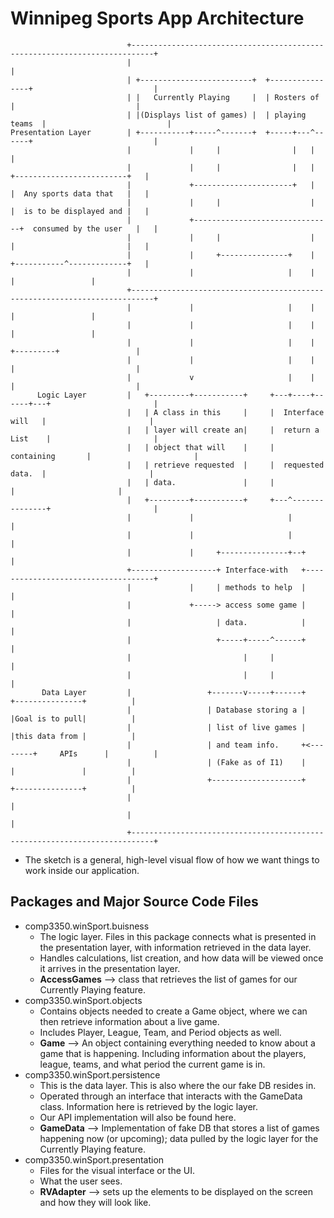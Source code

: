  # Winnipeg Sports App Architecture

```
                          +---------------------------------------------------------------------------+
                          |                                                                           |
                          | +-------------------------+  +----------------+                           |
                          | |   Currently Playing     |  | Rosters of     |                           |
                          | |(Displays list of games) |  | playing teams  |                           |
Presentation Layer        | +-----------+-----^-------+  +-----+---^------+                           |
                          |             |     |                |   |                                  |
                          |             |     |                |   |    +-------------------------+   |
                          |             +----------------------+   |    |  Any sports data that   |   |
                          |             |     |                    |    |  is to be displayed and |   |
                          |             +-------------------------------+  consumed by the user   |   |
                          |             |     |                    |    |                         |   |
                          |             |     +---------------+    |    +-----------^-------------+   |
                          |             |                     |    |                |                 |
                          +---------------------------------------------------------------------------+
                          |             |                     |    |                |                 |
                          |             |                     |    |                |                 |
                          |             |                     |    |      +---------+                 |
                          |             |                     |    |      |                           |
                          |             v                     |    |      |                           |
      Logic Layer         |   +---------+-----------+     +---+----+------+---+                       |
                          |   | A class in this     |     |  Interface will   |                       |
                          |   | layer will create an|     |  return a List    |                       |
                          |   | object that will    |     |  containing       |                       |
                          |   | retrieve requested  |     |  requested data.  |                       |
                          |   | data.               |     |                   |                       |
                          |   +---------+-----------+     +---^---------------+                       |
                          |             |                     |                                       |
                          |             |                     |                                       |
                          |             |     +---------------+--+                                    |
                          +-------------------+ Interface-with   +------------------------------------+
                          |             |     | methods to help  |                                    |
                          |             +-----> access some game |                                    |
                          |                   | data.            |                                    |
                          |                   +-----+-----^------+                                    |
                          |                         |     |                                           |
                          |                         |     |                                           |
       Data Layer         |                 +-------v-----+------+         +---------------+          |
                          |                 | Database storing a |         |Goal is to pull|          |
                          |                 | list of live games |         |this data from |          |
                          |                 | and team info.     +<--------+     APIs      |          |
                          |                 | (Fake as of I1)    |         |               |          |
                          |                 +--------------------+         +---------------+          |
                          |                                                                           |
                          |                                                                           |
                          +---------------------------------------------------------------------------+
```



 * The sketch is a general, high-level visual flow of how we want things to work inside our application.

 ## Packages and Major Source Code Files
 * comp3350.winSport.buisness
    * The logic layer. Files in this package connects what is presented in the presentation layer, with information retrieved in the data layer.
    * Handles calculations, list creation, and how data will be viewed once it arrives in the presentation layer.
    * **AccessGames** --> class that retrieves the list of games for our Currently Playing feature.
 * comp3350.winSport.objects
    * Contains objects needed to create a Game object, where we can then retrieve information about a live game.
    * Includes Player, League, Team, and Period objects as well. 
    * **Game** --> An object containing everything needed to know about a game that is happening. Including information about the players, league, teams, and what period the current game is in.
 * comp3350.winSport.persistence
    * This is the data layer. This is also where the our fake DB resides in. 
    * Operated through an interface that interacts with the GameData class. Information here is retrieved by the logic layer. 
    * Our API implementation will also be found here. 
    * **GameData** --> Implementation of fake DB that stores a list of games happening now (or upcoming); data pulled by the logic layer for the Currently Playing feature.
 * comp3350.winSport.presentation
    * Files for the visual interface or the UI. 
    * What the user sees. 
    * **RVAdapter** --> sets up the elements to be displayed on the screen and how they will look like. 
